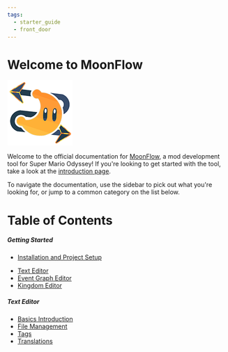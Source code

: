 ```yaml
---
tags:
  - starter_guide
  - front_door
---
```


# Welcome to MoonFlow
![MoonFlow Logo](asset/app_icon.png)

Welcome to the official documentation for [MoonFlow](https://github.com/Amethyst-szs/MoonFlow), a mod development tool for Super Mario Odyssey! If you're looking to get started with the tool, take a look at the [introduction page](introduction.md).

To navigate the documentation, use the sidebar to pick out what you're looking for, or jump to a common category on the list below.

# Table of Contents

##### Getting Started
- [Installation and Project Setup](introduction.md)
* [Text Editor](basics_text_editor.md)
* [Event Graph Editor](events/event_basics.md)
* [Kingdom Editor](kingdoms/kingdom_basics.md)

##### Text Editor
* [Basics Introduction](basics_text_editor.md)
* [File Management](text/file_management.md)
* [Tags](text/tags.md)
* [Translations](text/translations.md)